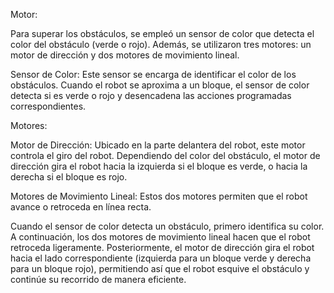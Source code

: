 Motor: 

Para superar los obstáculos, se empleó un sensor de color que detecta el color del obstáculo (verde o rojo). Además, se utilizaron tres motores: un motor de dirección y dos motores de movimiento lineal. 

Sensor de Color: Este sensor se encarga de identificar el color de los obstáculos. Cuando el robot se aproxima a un bloque, el sensor de color detecta si es verde o rojo y desencadena las acciones programadas correspondientes. 

Motores: 

Motor de Dirección: Ubicado en la parte delantera del robot, este motor controla el giro del robot. Dependiendo del color del obstáculo, el motor de dirección gira el robot hacia la izquierda si el bloque es verde, o hacia la derecha si el bloque es rojo. 

Motores de Movimiento Lineal: Estos dos motores permiten que el robot avance o retroceda en línea recta. 

Cuando el sensor de color detecta un obstáculo, primero identifica su color. A continuación, los dos motores de movimiento lineal hacen que el robot retroceda ligeramente. Posteriormente, el motor de dirección gira el robot hacia el lado correspondiente (izquierda para un bloque verde y derecha para un bloque rojo), permitiendo así que el robot esquive el obstáculo y continúe su recorrido de manera eficiente. 
